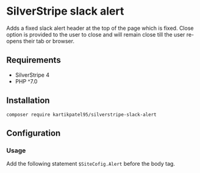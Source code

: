 
# SilverStripe slack alert

Adds a fixed slack alert header at the top of the page which is fixed. Close option is provided to the user to close and will remain close till the user re-opens their tab or browser.

## Requirements

- SilverStripe 4
- PHP ^7.0

## Installation

```
composer require kartikpatel95/silverstripe-slack-alert
```

## Configuration

### Usage

Add the following statement ```$SiteCofig.Alert``` before the body tag.
